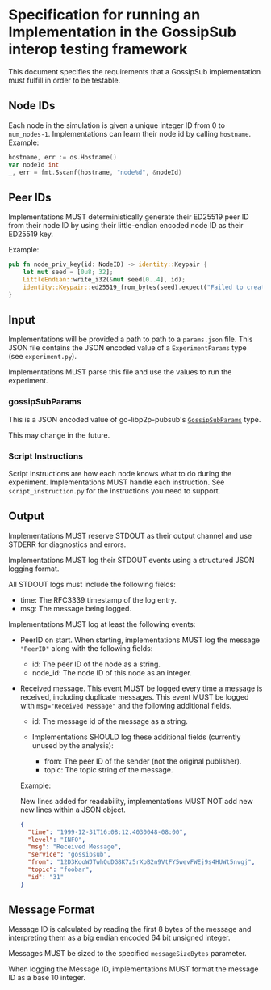 # Specification for running an Implementation in the GossipSub interop testing framework

This document specifies the requirements that a GossipSub implementation must
fulfill in order to be testable.

## Node IDs

Each node in the simulation is given a unique integer ID from 0 to `num_nodes-1`. Implementations can learn their node id by calling `hostname`. Example:

```go
hostname, err := os.Hostname()
var nodeId int
_, err = fmt.Sscanf(hostname, "node%d", &nodeId)
```

## Peer IDs

Implementations MUST deterministically generate their ED25519 peer ID from their node ID by using their little-endian encoded node ID as their ED25519 key.

Example:
```rust
pub fn node_priv_key(id: NodeID) -> identity::Keypair {
    let mut seed = [0u8; 32];
    LittleEndian::write_i32(&mut seed[0..4], id);
    identity::Keypair::ed25519_from_bytes(seed).expect("Failed to create keypair")
}
```

## Input

Implementations will be provided a path to path to a `params.json` file. This JSON
file contains the JSON encoded value of a `ExperimentParams` type (see `experiment.py`).

Implementations MUST parse this file and use the values to run the experiment.


### gossipSubParams

This is a JSON encoded value of go-libp2p-pubsub's
[`GossipSubParams`](https://github.com/MarcoPolo/go-libp2p-pubsub/blob/0c5ee7bbfeb051200bc39eb824246cc651f7358a/gossipsub.go#L85)
type.

This may change in the future.

### Script Instructions

Script instructions are how each node knows what to do during the experiment.
Implementations MUST handle each instruction. See `script_instruction.py` for the instructions
you need to support.

## Output

Implementations MUST reserve STDOUT as their output channel and use STDERR for
diagnostics and errors.

Implementations MUST log their STDOUT events using a structured JSON logging format.

All STDOUT logs must include the following fields:
- time: The RFC3339 timestamp of the log entry.
- msg: The message being logged.

Implementations MUST log at least the following events:

- PeerID on start. When starting, implementations MUST log the message `"PeerID"` along with the following fields:
  - id: The peer ID of the node as a string.
  - node_id: The node ID of this node as an integer.

- Received message. This event MUST be logged every time a message is received,
  including duplicate messages. This event MUST be logged with `msg="Received
  Message"` and the following additional fields.
  - id: The message id of the message as a string.

  - Implementations SHOULD log these additional fields (currently unused by the analysis):
    - from: The peer ID of the sender (not the original publisher).
    - topic: The topic string of the message.

  Example:

  New lines added for readability, implementations MUST NOT add new new lines within a JSON object.
  ```json
  {
    "time": "1999-12-31T16:08:12.4030048-08:00",
    "level": "INFO",
    "msg": "Received Message",
    "service": "gossipsub",
    "from": "12D3KooWJTwhQuDG8K7z5rXpB2n9VtFY5wevFWEj9s4HUWt5nvgj",
    "topic": "foobar",
    "id": "31"
  }
  ```

## Message Format

Message ID is calculated by reading the first 8 bytes of the message and
interpreting them as a big endian encoded 64 bit unsigned integer.

Messages MUST be sized to the specified `messageSizeBytes` parameter.

When logging the Message ID, implementations MUST format the message ID as a base 10 integer.
